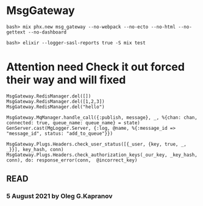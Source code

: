 # MsgGateway

```
bash> mix phx.new msg_gateway --no-webpack --no-ecto --no-html --no-gettext --no-dashboard
```

```
bash> elixir --logger-sasl-reports true -S mix test
```

# Attention need Check it out forced their way and will fixed

```
MsgGateway.RedisManager.del([])
MsgGateway.RedisManager.del([1,2,3])
MsgGateway.RedisManager.del("hello")

MsgGateway.MqManager.handle_call({:publish, message}, _, %{chan: chan, connected: true, queue_name: queue_name} = state)
GenServer.cast(MgLogger.Server, {:log, @name, %{:message_id => "message_id", status: "add_to_queue"}})

MsgGateway.Plugs.Headers.check_user_status([{_user, {key, true, _, _}}], key_hash, conn)
MsgGateway.Plugs.Headers.check_authorization_keys(_our_key, _key_hash, conn), do: response_error(conn,  @incorrect_key)

```

## READ

### 5 August 2021 by Oleg G.Kapranov

